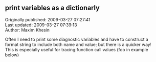 ## print variables as a dictionarly  
Originally published: 2009-03-27 07:27:41  
Last updated: 2009-03-27 07:39:13  
Author: Maxim Khesin  
  
Often I need to print some diagnostic variables and have to construct a format string to include both name and value; but there is a quicker way! This is especially useful for tracing function call values (foo in example below)


